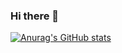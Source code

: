 ### Hi there 👋

[![Anurag's GitHub stats](https://github-readme-stats.vercel.app/api?username=NailUspanov&theme=tokyonight&hide=issues,stars)](https://github.com/anuraghazra/github-readme-stats)

<!--
**NailUspanov/NailUspanov** is a ✨ _special_ ✨ repository because its `README.md` (this file) appears on your GitHub profile.

Here are some ideas to get you started:

- 🔭 I’m currently working on ...
- 🌱 I’m currently learning ...
- 👯 I’m looking to collaborate on ...
- 🤔 I’m looking for help with ...
- 💬 Ask me about ...
- 📫 How to reach me: ...
- 😄 Pronouns: ...
- ⚡ Fun fact: ...
-->

